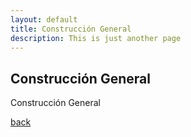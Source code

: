 ```yaml
---
layout: default
title: Construcción General
description: This is just another page
---
```


## Construcción General

Construcción General

[back](./)
